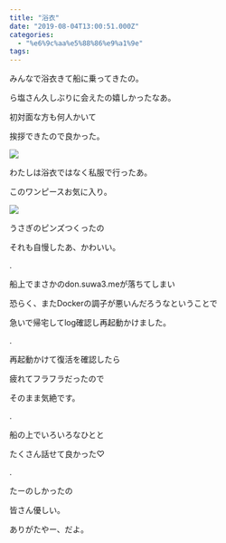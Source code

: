```yaml
---
title: "浴衣"
date: "2019-08-04T13:00:51.000Z"
categories: 
  - "%e6%9c%aa%e5%88%86%e9%a1%9e"
tags: 
---
```


みんなで浴衣きて船に乗ってきたの。

ら塩さん久しぶりに会えたの嬉しかったなあ。

初対面な方も何人かいて

挨拶できたので良かった。

![](/images/19-08-05-15-38-10-681_deco6557674940852094925.jpg)

わたしは浴衣ではなく私服で行ったあ。

このワンピースお気に入り。

![](/images/2019-08-05-15-43-18916110305137209734.jpg)

うさぎのピンズつくったの

それも自慢したあ、かわいい。

.

船上でまさかのdon.suwa3.meが落ちてしまい

恐らく、またDockerの調子が悪いんだろうなということで

急いで帰宅してlog確認し再起動かけました。

.

再起動かけて復活を確認したら

疲れてフラフラだったので

そのまま気絶です。

.

船の上でいろいろなひとと

たくさん話せて良かった♡

.

たーのしかったの

皆さん優しい。

ありがたやー、だよ。
